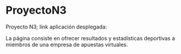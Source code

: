 # ProyectoN3
Proyecto N3; link aplicación desplegada: 

La página consiste en ofrecer resultados y estadísticas deportivas a miembros de una empresa de apuestas virtuales.

